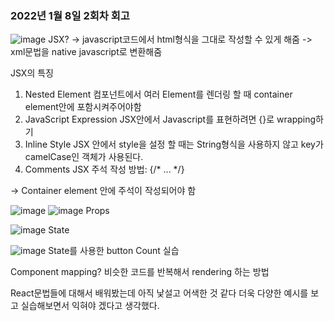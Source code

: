 ### 2022년 1월 8일 2회차 회고

![image](https://user-images.githubusercontent.com/67140032/150633181-747a1064-5781-430c-8bef-1f419f6a8142.png)
JSX?
-> javascript코드에서 html형식을 그대로 작성할 수 있게 해줌
-> xml문법을 native javascript로 변환해줌

JSX의 특징
1. Nested Element
컴포넌트에서 여러 Element를 렌더링 할 때 container element안에 포함시켜주어야함
2. JavaScript Expression
JSX안에서 Javascript를 표현하려면 {}로 wrapping하기
3. Inline Style
JSX 안에서 style을 설정 할 때는 String형식을 사용하지 않고 key가 camelCase인 객체가 사용된다.
4. Comments
JSX 주석 작성 방법: {/* ... */}

-> Container element 안에 주석이 작성되어야 함

![image](https://user-images.githubusercontent.com/67140032/150633226-1d3d00b5-a9f6-4c93-b32f-2825de22b1eb.png)
![image](https://user-images.githubusercontent.com/67140032/150633474-bdb87979-04ec-41ef-8f08-c8be5048010e.png)
Props

![image](https://user-images.githubusercontent.com/67140032/150633675-52b32726-cc66-4e08-96e8-6bf8ae52117e.png)
State

![image](https://user-images.githubusercontent.com/67140032/150634362-86178804-8665-4b02-844a-20cd991c95fe.png)
State를 사용한 button Count 실습

Component mapping?
비슷한 코드를 반복해서 rendering 하는 방법

React문법들에 대해서 배워봤는데 아직 낯설고 어색한 것 같다 더욱 다양한 예시를 보고 실습해보면서 익혀야 겠다고 생각했다.
